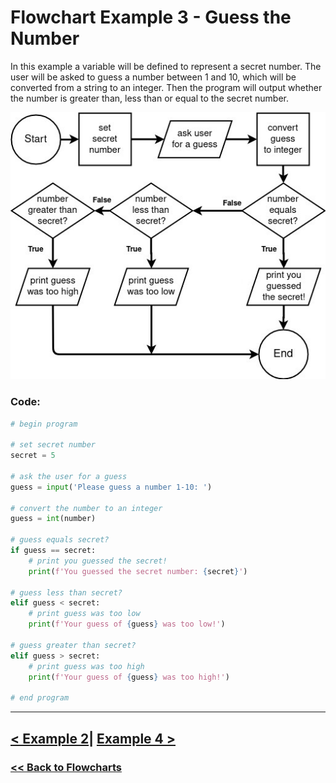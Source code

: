 # Flowchart Example 3 - Guess the Number

In this example a variable will be defined to represent a secret number. The user will be asked to guess a number between 1 and 10, which will be converted from a string to an integer. Then the program will output whether the number is greater than, less than or equal to the secret number.

![Flowchart Example 3](./flowchart_images/flowchart_example_3.jpg)

### Code:

```python
# begin program

# set secret number
secret = 5

# ask the user for a guess
guess = input('Please guess a number 1-10: ')

# convert the number to an integer
guess = int(number)

# guess equals secret?
if guess == secret:
    # print you guessed the secret!
    print(f'You guessed the secret number: {secret}')

# guess less than secret?
elif guess < secret:
    # print guess was too low
    print(f'Your guess of {guess} was too low!')

# guess greater than secret?
elif guess > secret:
    # print guess was too high
    print(f'Your guess of {guess} was too high!')

# end program
```

---

## [< Example 2](./flowchart_example_2.md)| [Example 4 >](./flowchart_example_4.md)

### [<< Back to Flowcharts](/docs/flowcharts/)